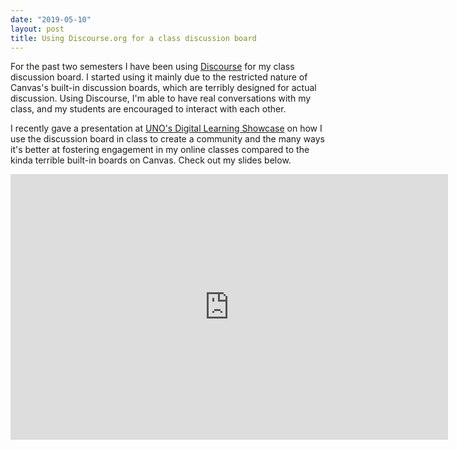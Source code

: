 ```yaml
---
date: "2019-05-10"
layout: post
title: Using Discourse.org for a class discussion board
---
```


For the past two semesters I have been using [Discourse](https://www.discourse.org/) for my class discussion board. I started using it mainly due to the restricted nature of Canvas's built-in discussion boards, which are terribly designed for actual discussion. Using Discourse, I'm able to have real conversations with my class, and my students are encouraged to interact with each other.

I recently gave a presentation at [UNO's Digital Learning Showcase](https://www.unomaha.edu/news/events/2019/05/2019-digital-learning-showcase.php) on how I use the discussion board in class to create a community and the many ways it's better at fostering engagement in my online classes compared to the kinda terrible built-in boards on Canvas. Check out my slides below.

<iframe src="https://docs.google.com/presentation/d/e/2PACX-1vTNdeDQrdZgr72ggTGfR5lT2smlbF7fNBNSCnSmEAa9lFhO_Nuy13HIBm8bFkOW50ZXosr0o19gAFH7/embed?start=false&loop=false&delayms=5000" frameborder="0" width="700" height="425" allowfullscreen="true" mozallowfullscreen="true" webkitallowfullscreen="true"></iframe>
